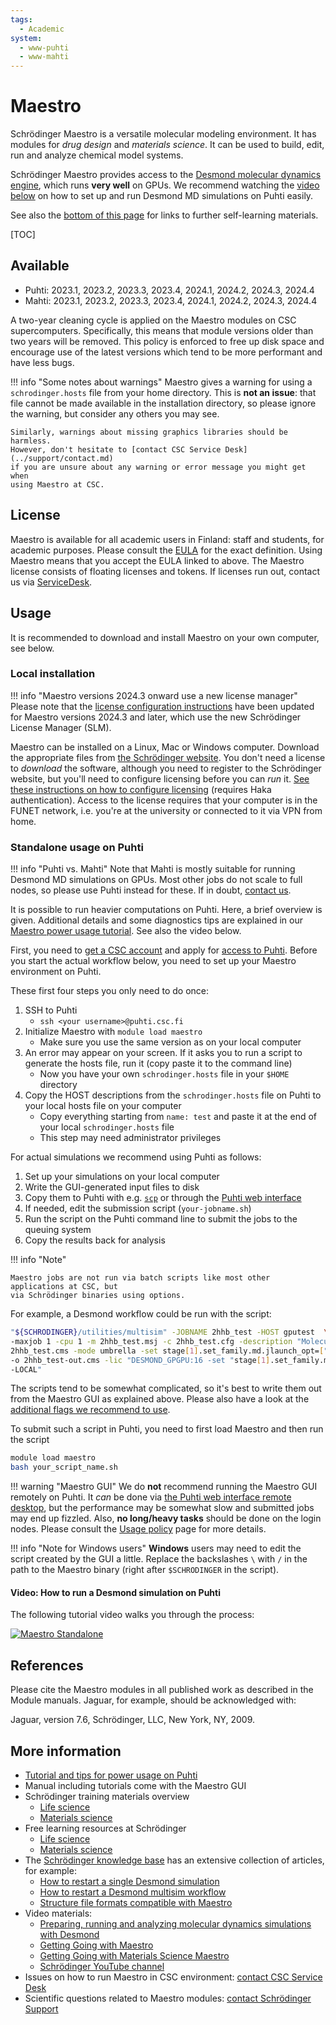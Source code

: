 ```yaml
---
tags:
  - Academic
system:
  - www-puhti
  - www-mahti
---
```


# Maestro

Schrödinger Maestro is a versatile molecular modeling environment. It has modules for
*drug design* and *materials science*. It can be used to build, edit, run and analyze
chemical model systems.

Schrödinger Maestro provides access to the
[Desmond molecular dynamics engine](https://video.csc.fi/media/t/0_3udcx6bk),
which runs **very well** on GPUs. We recommend watching the
[video below](#video-how-to-run-a-desmond-simulation-on-puhti)
on how to set up and run Desmond MD simulations on Puhti easily.

See also the [bottom of this page](#more-information) for links to further
self-learning materials.

[TOC]

## Available

* Puhti: 2023.1, 2023.2, 2023.3, 2023.4, 2024.1, 2024.2, 2024.3, 2024.4
* Mahti: 2023.1, 2023.2, 2023.3, 2023.4, 2024.1, 2024.2, 2024.3, 2024.4

A two-year cleaning cycle is applied on the Maestro modules on CSC supercomputers.
Specifically, this means that module versions older than two years will be removed.
This policy is enforced to free up disk space and encourage use of the latest versions
which tend to be more performant and have less bugs.

!!! info "Some notes about warnings"
    Maestro gives a warning for using a `schrodinger.hosts` file from your home
    directory. This is **not an issue**: that file cannot be made available in
    the installation directory, so please ignore the warning, but consider any
    others you may see.

    Similarly, warnings about missing graphics libraries should be harmless.
    However, don't hesitate to [contact CSC Service Desk](../support/contact.md)
    if you are unsure about any warning or error message you might get when
    using Maestro at CSC.

## License

Maestro is available for all academic users in Finland: staff and students, for academic
purposes. Please consult the [EULA](https://www.schrodinger.com/maestro-academic-eula)
for the exact definition. Using Maestro means that you accept the EULA linked to above.
The Maestro license consists of floating licenses and tokens. If licenses run out, contact
us via [ServiceDesk](/support/contact/).

## Usage

It is recommended to download and install Maestro on your own computer, see below.

### Local installation

!!! info "Maestro versions 2024.3 onward use a new license manager"
    Please note that the
    [license configuration instructions](https://wiki.eduuni.fi/pages/viewpage.action?pageId=130528861)
    have been updated for Maestro versions 2024.3 and later, which use the new
    Schrödinger License Manager (SLM).

Maestro can be installed on a Linux, Mac or Windows computer. Download the appropriate files
from [the Schrödinger website](https://www.schrodinger.com/). You don't need a license to
*download* the software, although you need to register to the Schrödinger website, but you'll
need to configure licensing before you can *run* it. [See these instructions on how to configure
licensing](https://wiki.eduuni.fi/pages/viewpage.action?pageId=130528861) (requires Haka
authentication). Access to the license requires that your computer is in the FUNET network, i.e.
you're at the university or connected to it via VPN from home.

### Standalone usage on Puhti

!!! info "Puhti vs. Mahti"
    Note that Mahti is mostly suitable for running Desmond MD simulations on GPUs.
    Most other jobs do not scale to full nodes, so please use Puhti instead for these.
    If in doubt, [contact us](../support/contact.md).

It is possible to run heavier computations on Puhti. Here, a brief overview is given.
Additional details and some diagnostics tips are explained in our [Maestro power usage
tutorial](../support/tutorials/power-maestro.md). See also the video below.

First, you need to [get a CSC account](../accounts/how-to-create-new-user-account.md)
and apply for [access to Puhti](../accounts/how-to-add-service-access-for-project.md).
Before you start the actual workflow below, you need to set up your Maestro environment
on Puhti.

These first four steps you only need to do once:

1. SSH to Puhti
     * `ssh <your username>@puhti.csc.fi`
2. Initialize Maestro with `module load maestro`
     * Make sure you use the same version as on your local computer
3. An error may appear on your screen. If it asks you to run a script to generate the hosts file,
   run it (copy paste it to the command line)
     * Now you have your own `schrodinger.hosts` file in your `$HOME` directory
4. Copy the HOST descriptions from the `schrodinger.hosts` file on Puhti to your local hosts
   file on your computer
     * Copy everything starting from `name: test` and paste it at the end of your local
       `schrodinger.hosts` file
     * This step may need administrator privileges

For actual simulations we recommend using Puhti as follows:

1. Set up your simulations on your local computer
2. Write the GUI-generated input files to disk
3. Copy them to Puhti with e.g. [`scp`](../data/moving/scp.md) or through the
   [Puhti web interface](../computing/webinterface/index.md)
4. If needed, edit the submission script (`your-jobname.sh`)
5. Run the script on the Puhti command line to submit the jobs to the queuing system
6. Copy the results back for analysis

!!! info "Note"

    Maestro jobs are not run via batch scripts like most other applications at CSC, but
    via Schrödinger binaries using options.

For example, a Desmond workflow could be run with the script:

```bash
"${SCHRODINGER}/utilities/multisim" -JOBNAME 2hhb_test -HOST gputest  \
-maxjob 1 -cpu 1 -m 2hhb_test.msj -c 2hhb_test.cfg -description "Molecular Dynamics" \
2hhb_test.cms -mode umbrella -set stage[1].set_family.md.jlaunch_opt=["-gpu"] \
-o 2hhb_test-out.cms -lic "DESMOND_GPGPU:16 -set "stage[1].set_family.md.jlaunch_opt=["\-LOCAL\"]" \
-LOCAL"
```

The scripts tend to be somewhat complicated, so it's best to write them out from the
Maestro GUI as explained above. Please also have a look at the [additional flags we
recommend to use](../support/tutorials/power-maestro.md).

To submit such a script in Puhti, you need to first load Maestro and then run the script

```bash
module load maestro
bash your_script_name.sh
```

!!! warning "Maestro GUI"
    We do **not** recommend running the Maestro GUI remotely on Puhti. It *can* be done via
    [the Puhti web interface remote desktop](../computing/webinterface/desktop.md), but
    the performance may be somewhat slow and submitted jobs may end up fizzled. Also,
    **no long/heavy tasks** should be done on the login nodes. Please consult the
    [Usage policy](../../computing/usage-policy) page for more details.

!!! info "Note for Windows users"
    **Windows** users may need to edit the script created by the GUI a little.
    Replace the backslashes `\` with `/` in the path to the Maestro binary
    (right after `$SCHRODINGER` in the script).

#### Video: How to run a Desmond simulation on Puhti

The following tutorial video walks you through the process:

[![Maestro Standalone](http://img.youtube.com/vi/Aj205UDcWFE/0.jpg)](http://www.youtube.com/watch?v=Aj205UDcWFE "Maestro Standalone")

## References

Please cite the Maestro modules in all published work as described
in the Module manuals. Jaguar, for example, should be acknowledged with:

Jaguar, version 7.6, Schrödinger, LLC, New York, NY, 2009.

## More information

* [Tutorial and tips for power usage on Puhti](../support/tutorials/power-maestro.md)
* Manual including tutorials come with the Maestro GUI
* Schrödinger training materials overview
     * [Life science](https://www.schrodinger.com/life-science/learn/education/)
     * [Materials science](https://www.schrodinger.com/materials-science/learn/education/)
* Free learning resources at Schrödinger
     * [Life science](https://www.schrodinger.com/life-science/learn/education/free-learning-resources/)
     * [Materials science](https://www.schrodinger.com/materials-science/learn/education/free-learning-resources/)
* The [Schrödinger knowledge base](https://support.schrodinger.com/s/) has an
  extensive collection of articles, for example:
     * [How to restart a single Desmond simulation](https://www.schrodinger.com/kb/1883)
     * [How to restart a Desmond multisim workflow](https://www.schrodinger.com/kb/1896)
     * [Structure file formats compatible with Maestro](https://www.schrodinger.com/kb/1278)
* Video materials:
     * [Preparing, running and analyzing molecular dynamics simulations with Desmond](https://video.csc.fi/media/t/0_3udcx6bk)
     * [Getting Going with Maestro](https://learn.schrodinger.com/private/edu/release/current/Getting-Going-With-Video-Series/Maestro/Get-Going-Maestro-VS/Content/maestro/Page-Topics-m/01-Course-Intro-Get-Going.htm)
     * [Getting Going with Materials Science Maestro](https://learn.schrodinger.com/private/edu/release/current/Getting-Going-With-Video-Series/MS_Maestro/Get-Going-MS-VS/Content/maestro-ms/Page-Topics-ms/01-Course-Intro-Get-Going-ms.htm)
     * [Schrödinger YouTube channel](https://www.youtube.com/@SchrodingerTV)
* Issues on how to run Maestro in CSC environment: [contact CSC Service Desk](../support/contact.md)
* Scientific questions related to Maestro modules: [contact Schrödinger Support](https://support.schrodinger.com/s/contactsupport)
